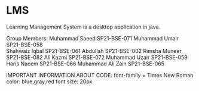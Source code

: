 # LMS
Learning Management System is a desktop application in java.  

Group Members:
    Muhammad Saeed      SP21-BSE-071
    Muhammad Umair      SP21-BSE-058  
    Shahwaiz Iqbal      SP21-BSE-061
    Abdullah            SP21-BSE-002
    Rimsha Muneer       SP21-BSE-082
    Ali Kazmi           SP21-BSE-072
    Muhammad Uzair      SP21-BSE-059
    Haris Naeem         SP21-BSE-066
    Muhammad Ali Zain   SP21-BSE-065
    
IMPORTANT INFORMATION ABOUT CODE:
  font-family = Times New Roman
  color: blue,gray,red
  font size: 20px 
  
